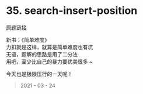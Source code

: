 # 35. search-insert-position

[原题链接](https://leetcode-cn.com/problems/search-insert-position/)

新书：《简单难度》  
力扣就是这样，就算是简单难度也有坑  
无语，题解的思路是用了二分法  
用吧，至少比自己的暴力要优美很多 ~  

今天也是极限压行的一天呢！

> 2021 - 03 - 24
